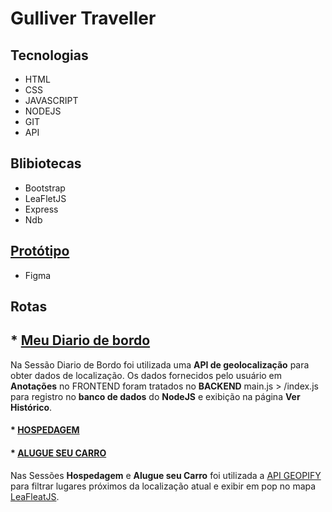 # Gulliver Traveller
## **Tecnologias**
* HTML
* CSS
* JAVASCRIPT
* NODEJS
* GIT
* API

## **Blibiotecas**
* Bootstrap
* LeaFletJS
* Express
* Ndb

## [Protótipo](https://www.figma.com/file/w81HT6amjxgDybJ9fwnznw/Gulliver-Traveller?node-id=102%3A8)
* Figma


## **Rotas**

## * [Meu Diario de bordo](https://gulliver-diario-de-bordo.herokuapp.com/) 
Na Sessão Diario de Bordo foi utilizada uma **API de geolocalização** para obter dados de localização. Os dados fornecidos pelo usuário em **Anotações** no FRONTEND foram tratados no **BACKEND** main.js > /index.js para registro no **banco de dados** do **NodeJS** e exibição na página **Ver Histórico**. 

#### * [HOSPEDAGEM](https://gulliver-hospedagens.herokuapp.com/)
#### * [ALUGUE SEU CARRO](https://gulliver-alugue-seu-carro.herokuapp.com/)
Nas Sessões **Hospedagem** e **Alugue seu Carro** foi utilizada a [API GEOPIFY](https://apidocs.geoapify.com/playground/places) para filtrar lugares próximos da localização atual e exibir em pop no mapa [LeaFleatJS](https://leafletjs.com/).


